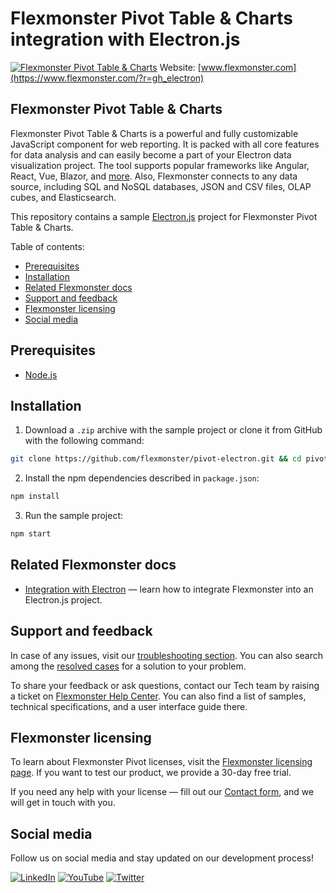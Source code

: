 # Flexmonster Pivot Table &amp; Charts integration with Electron.js
[![Flexmonster Pivot Table & Charts](https://cdn.flexmonster.com/landing.png)](https://www.flexmonster.com/?r=gh_electron)
Website: [www.flexmonster.com](https://www.flexmonster.com/?r=gh_electron)

## Flexmonster Pivot Table & Charts

Flexmonster Pivot Table & Charts is a powerful and fully customizable JavaScript component for web reporting. It is packed with all core features for data analysis and can easily become a part of your Electron data visualization project. The tool supports popular frameworks like Angular, React, Vue, Blazor, and [more](https://www.flexmonster.com/doc/available-tutorials-integration?r=sample_electron). Also, Flexmonster connects to any data source, including SQL and NoSQL databases, JSON and CSV files, OLAP cubes, and Elasticsearch.

This repository contains a sample [Electron.js](https://www.electronjs.org/) project for Flexmonster Pivot Table & Charts.

Table of contents:

* [Prerequisites](#prerequisites)
* [Installation](#installation)
* [Related Flexmonster docs](#related-flexmonster-docs)
* [Support and feedback](#support-and-feedback)
* [Flexmonster licensing](#flexmonster-licensing)
* [Social media](#social-media)

## Prerequisites

- [Node.js](https://nodejs.org/en/)
 
## Installation

1. Download a `.zip` archive with the sample project or clone it from GitHub with the following command:

```bash
git clone https://github.com/flexmonster/pivot-electron.git && cd pivot-electron
```

2. Install the npm dependencies described in `package.json`: 

```bash
npm install
```

3. Run the sample project: 

```bash
npm start 
```

## Related Flexmonster docs

- [Integration with Electron](https://www.flexmonster.com/doc/integration-with-electron-js/?r=gh_electron) — learn how to integrate Flexmonster into an Electron.js project.

## Support and feedback

In case of any issues, visit our [troubleshooting section](https://www.flexmonster.com/doc/typical-errors?r=sample_electron). You can also search among the [resolved cases](https://www.flexmonster.com/technical-support?r=sample_electron) for a solution to your problem.

To share your feedback or ask questions, contact our Tech team by raising a ticket on [Flexmonster Help Center](https://www.flexmonster.com/help-center?r=sample_electron). You can also find a list of samples, technical specifications, and a user interface guide there.

## Flexmonster licensing

To learn about Flexmonster Pivot licenses, visit the [Flexmonster licensing page](https://www.flexmonster.com/pivot-table-editions-and-pricing?r=sample_electron). 
If you want to test our product, we provide a 30-day free trial.

If you need any help with your license — fill out our [Contact form](https://www.flexmonster.com/contact-our-team?r=sample_electron), and we will get in touch with you.

## Social media

Follow us on social media and stay updated on our development process!

[![LinkedIn](https://img.shields.io/badge/LinkedIn-blue?style=for-the-badge&logo=linkedin&logoColor=white)](https://linkedin.com/company/flexmonster) [![YouTube](https://img.shields.io/badge/YouTube-red?style=for-the-badge&logo=youtube&logoColor=white)](https://youtube.com/user/FlexMonsterPivot) [![Twitter](https://img.shields.io/badge/Twitter-blue?style=for-the-badge&logo=twitter&logoColor=white)](https://twitter.com/flexmonster)
